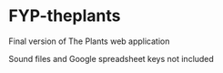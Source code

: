 # FYP-theplants
Final version of The Plants web application

Sound files and Google spreadsheet keys not included

